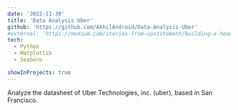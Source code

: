 ```yaml
---
date: '2022-11-30'
title: 'Data Analysis Uber'
github: 'https://github.com/AkhilAndroid/Data-Analysis-Uber'
#external: 'https://medium.com/stories-from-upstatement/building-a-headless-mobile-app-cms-from-scratch-bab2d17744d9'
tech:
  - Python
  - Matplotlib
  - Seaborn

showInProjects: true
---
```


Analyze the datasheet of Uber Technologies, inc. (uber), based in San Francisco.